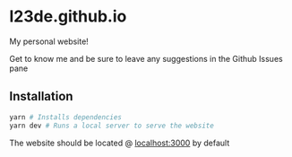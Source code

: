 # l23de.github.io

My personal website!

Get to know me and be sure to leave any suggestions in the Github Issues pane

## Installation

```bash
yarn # Installs dependencies
yarn dev # Runs a local server to serve the website
```

The website should be located @ [localhost:3000](http://localhost:3000/) by default